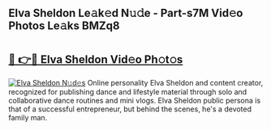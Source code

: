 ## Elva Sheldon Le𝚊k𝚎d N𝚞𝚍e - Part-s7M Vid𝚎o Photos Le𝚊ks BMZq8

# <h2><a href="http://fbfr2cg.evod.top/?m=Elva+Sheldon">🔗 👉🔴 Elva Sheldon Vid𝚎o Ph𝚘t𝚘s</a></h2>

[![Elva Sheldon N𝚞d𝚎s](https://i.imgur.com/8V9OHl7.gif)](http://fbfr2cg.evod.top/?m=Elva+Sheldon)
Online personality Elva Sheldon and content creator, recognized for publishing dance and lifestyle material through solo and collaborative dance routines and mini vlogs. Elva Sheldon public persona is that of a successful entrepreneur, but behind the scenes, he's a devoted family man. 

